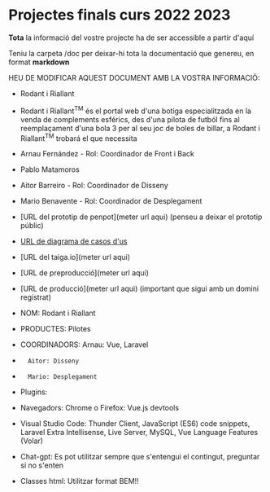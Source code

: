 # Projectes finals curs 2022 2023

**Tota** la informació del vostre projecte ha de ser accessible a partir d'aquí

Teniu la carpeta /doc per deixar-hi tota la documentació que genereu, en format __markdown__

HEU DE MODIFICAR AQUEST DOCUMENT AMB LA VOSTRA INFORMACIÖ:
* Rodant i Riallant
* Rodant i Riallant<sup>TM</sup> és el portal web d'una botiga especialitzada en la venda de complements esférics, des d'una pilota de futból fins al reemplaçament d'una bola 3 per al seu joc de boles de billar, a Rodant i Riallant<sup>TM</sup> trobará el que necessita
* Arnau Fernández - Rol: Coordinador de Front i Back
* Pablo Matamoros
* Aitor Barreiro - Rol: Coordinador de Disseny
* Mario Benavente - Rol: Coordinador de Desplegament
* [URL del prototip de penpot](meter url aqui) 
(penseu a deixar el prototip públic)
* [URL de diagrama de casos d'us](https://www.canva.com/design/DAFyD_4Kkjo/8qi7_hgN_8ab8oRXuBUmaQ/edit?utm_content=DAFyD_4Kkjo&utm_campaign=designshare&utm_medium=link2&utm_source=sharebutton)
* [URL del taiga.io](meter url aqui)
* [URL de preproducció](meter url aqui)
* [URL de producció](meter url aqui) 
(important que sigui amb un domini registrat) 

* NOM: Rodant i Riallant
* PRODUCTES: Pilotes

* COORDINADORS: 	Arnau: Vue, Laravel
* 		Aitor: Disseny
* 		Mario: Desplegament

* Plugins:
* 	Navegadors: Chrome o Firefox: Vue.js devtools
* 	Visual Studio Code: Thunder Client, JavaScript (ES6) code snippets, Laravel Extra Intellisense, Live Server, MySQL, Vue Language Features (Volar)

* Chat-gpt: Es pot utilitzar sempre que s'entengui el contingut, preguntar si no s'enten

* Classes html: Utilitzar format BEM!!


